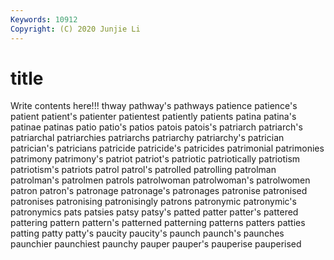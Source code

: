 ```yaml
---
Keywords: 10912
Copyright: (C) 2020 Junjie Li
---
```


# title

Write contents here!!!
thway 
pathway's 
pathways 
patience 
patience's
patient 
patient's 
patienter 
patientest 
patiently 
patients 
patina 
patina's 
patinae 
patinas
patio 
patio's 
patios 
patois 
patois's 
patriarch 
patriarch's 
patriarchal 
patriarchies 
patriarchs
patriarchy 
patriarchy's 
patrician 
patrician's 
patricians 
patricide 
patricide's 
patricides 
patrimonial 
patrimonies
patrimony 
patrimony's 
patriot 
patriot's 
patriotic 
patriotically 
patriotism 
patriotism's 
patriots 
patrol
patrol's 
patrolled 
patrolling 
patrolman 
patrolman's 
patrolmen 
patrols 
patrolwoman 
patrolwoman's 
patrolwomen
patron 
patron's 
patronage 
patronage's 
patronages 
patronise 
patronised 
patronises 
patronising 
patronisingly
patrons 
patronymic 
patronymic's 
patronymics 
pats 
patsies 
patsy 
patsy's 
patted 
patter
patter's 
pattered 
pattering 
pattern 
pattern's 
patterned 
patterning 
patterns 
patters 
patties
patting 
patty 
patty's 
paucity 
paucity's 
paunch 
paunch's 
paunches 
paunchier 
paunchiest
paunchy 
pauper 
pauper's 
pauperise 
pauperised 
